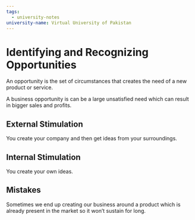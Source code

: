 ```yaml
---
tags:
  - university-notes
university-name: Virtual University of Pakistan
---
```


# Identifying and Recognizing Opportunities
An opportunity is the set of circumstances that creates the need of a new product or service.

A business opportunity is can be a large unsatisfied need which can result in bigger sales and profits.

## External Stimulation
You create your company and then get ideas from your surroundings.

## Internal Stimulation
You create your own ideas.

## Mistakes
Sometimes we end up creating our business around a product which is already present in the market so it won’t sustain for long.
